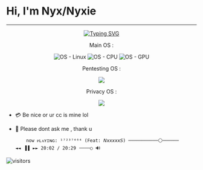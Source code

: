 
# Hi, I'm Nyx/Nyxie 
<hr>
<div align="center">
  
[![Typing SVG](https://readme-typing-svg.herokuapp.com?color=%23E42CF7&center=true&lines=Pentester+%26+CTF+Player;Pirate+%26+Cheater)](https://git.io/typing-svg)
  
  
Main OS :
  
  
  ![OS - Linux](https://img.shields.io/badge/Arch_Linux-B00B69?style=for-the-badge&logo=arch-linux&logoColor=white)
  ![OS - CPU](https://img.shields.io/badge/Intel-Core_i9_12900k-0071C5?style=for-the-badge&logo=intel&logoColor=white)
  ![OS - GPU](https://img.shields.io/badge/NVIDIA-RTX3060TI-76B900?style=for-the-badge&logo=nvidia&logoColor=white)
  
Pentesting OS :
  
  ![](https://img.shields.io/badge/BLACKARCH-RAZER_BLADE_15_(2018)-B00B69?style=for-the-badge&logo=arch-linux&logoColor=white)
  
Privacy OS :
  
  ![](https://img.shields.io/badge/TAILS-KINGSTON_USB3.0_128GB-B00B69?style=for-the-badge&logo=tails&logoColor=white)
  
  
</div>

  - 💳 Be nice or ur cc is mine lol
  - 💬 Please dont ask me , thank u

                                                     
            now ᴘʟᴀʏɪɴɢ: ¹⁷²³⁷⁴⁶⁴ (Feat: 𝘕𝘹𝘹𝘹𝘹𝘹𝘚) ───────────⚪────── ◄◄⠀▐▐⠀►► 𝟸0:02 / 20:29⠀────○ 🔊


![visitors](https://visitor-badge.laobi.icu/badge?page_id=Nyxiie)
